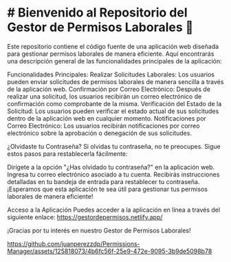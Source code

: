 # # Bienvenido al Repositorio del Gestor de Permisos Laborales 👋

Este repositorio contiene el código fuente de una aplicación web diseñada para gestionar permisos laborales de manera eficiente. Aquí encontrarás una descripción general de las funcionalidades principales de la aplicación:

Funcionalidades Principales:
Realizar Solicitudes Laborales: Los usuarios pueden enviar solicitudes de permisos laborales de manera sencilla a través de la aplicación web.
Confirmación por Correo Electrónico: Después de realizar una solicitud, los usuarios recibirán un correo electrónico de confirmación como comprobante de la misma.
Verificación del Estado de la Solicitud: Los usuarios pueden verificar el estado actual de sus solicitudes dentro de la aplicación web en cualquier momento.
Notificaciones por Correo Electrónico: Los usuarios recibirán notificaciones por correo electrónico sobre la aprobación o denegación de sus solicitudes.

¿Olvidaste tu Contraseña?
Si olvidas tu contraseña, no te preocupes. Sigue estos pasos para restablecerla fácilmente:

Dirígete a la opción "¿Has olvidado tu contraseña?" en la aplicación web.
Ingresa tu correo electrónico asociado a tu cuenta.
Recibirás instrucciones detalladas en tu bandeja de entrada para restablecer tu contraseña.
¡Esperamos que esta aplicación te sea útil para gestionar tus permisos laborales de manera eficiente!

Acceso a la Aplicación
Puedes acceder a la aplicación en línea a través del siguiente enlace: https://gestordepermisos.netlify.app/

¡Gracias por tu interés en nuestro Gestor de Permisos Laborales!

https://github.com/juanperezzdp/Permissions-Manager/assets/125818073/4b6fc56f-25e9-472e-9095-3b9de5098b78

